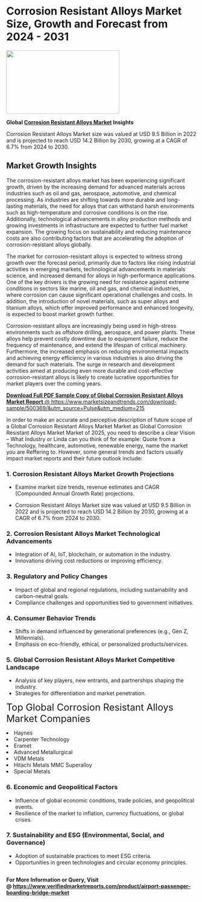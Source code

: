 <H1>Corrosion Resistant Alloys Market Size, Growth and Forecast from 2024 - 2031</H1><img class="aligncenter size-medium wp-image-584254" src="https://thirdeyenews.in/wp-content/uploads/2024/09/Global-Market-Research-300x168.jpeg" alt="" width="300" height="168" /><p><strong>Global&nbsp;<a href="https://www.marketsizeandtrends.com/download-sample/500369/&amp;utm_source=Pulse&amp;utm_medium=215">Corrosion Resistant Alloys Market</a> Insights</strong></p><p>Corrosion Resistant Alloys Market size was valued at USD 9.5 Billion in 2022 and is projected to reach USD 14.2 Billion by 2030, growing at a CAGR of 6.7% from 2024 to 2030.</p><p><h2>Market Growth Insights</h2> <p>The corrosion-resistant alloys market has been experiencing significant growth, driven by the increasing demand for advanced materials across industries such as oil and gas, aerospace, automotive, and chemical processing. As industries are shifting towards more durable and long-lasting materials, the need for alloys that can withstand harsh environments such as high-temperature and corrosive conditions is on the rise. Additionally, technological advancements in alloy production methods and growing investments in infrastructure are expected to further fuel market expansion. The growing focus on sustainability and reducing maintenance costs are also contributing factors that are accelerating the adoption of corrosion-resistant alloys globally.</p> <p><a href="javascript:void(0);"></a></p> <p>The market for corrosion-resistant alloys is expected to witness strong growth over the forecast period, primarily due to factors like rising industrial activities in emerging markets, technological advancements in materials science, and increased demand for alloys in high-performance applications. One of the key drivers is the growing need for resistance against extreme conditions in sectors like marine, oil and gas, and chemical industries, where corrosion can cause significant operational challenges and costs. In addition, the introduction of novel materials, such as super alloys and titanium alloys, which offer improved performance and enhanced longevity, is expected to boost market growth further.</p> <p>Corrosion-resistant alloys are increasingly being used in high-stress environments such as offshore drilling, aerospace, and power plants. These alloys help prevent costly downtime due to equipment failure, reduce the frequency of maintenance, and extend the lifespan of critical machinery. Furthermore, the increased emphasis on reducing environmental impacts and achieving energy efficiency in various industries is also driving the demand for such materials. The surge in research and development activities aimed at producing even more durable and cost-effective corrosion-resistant alloys is likely to create lucrative opportunities for market players over the coming years.</p> <p><a href="javascript:void(0);"></p><p><span class=""><strong>Download Full PDF Sample Copy of Global Corrosion Resistant Alloys Market Report</strong> @ <a href="https://www.marketsizeandtrends.com/download-sample/500369/&amp;utm_source=Pulse&amp;utm_medium=215" target="_blank">https://www.marketsizeandtrends.com/download-sample/500369/&amp;utm_source=Pulse&amp;utm_medium=215</a></span></p><p>In order to make an accurate and perceptive description of future scope of a Global&nbsp;Corrosion Resistant Alloys Market Market as Global&nbsp;Corrosion Resistant Alloys Market Market of 2025, you need to describe a clear Vision &ndash; What Industry or Linda can you think of for example: Quote from a Technology, healthcare, automotive, renewable energy, name the market you are Reffering to. However, some general trends and factors usually impact market reports and their future outlook include:</p><h3>1.&nbsp;<strong>Corrosion Resistant Alloys Market Growth Projections</strong></h3><ul><li>Examine market size trends, revenue estimates and CAGR (Compounded Annual Growth Rate) projections.</li><li><p>Corrosion Resistant Alloys Market size was valued at USD 9.5 Billion in 2022 and is projected to reach USD 14.2 Billion by 2030, growing at a CAGR of 6.7% from 2024 to 2030.</p></li></ul><h3>2.&nbsp;<strong>Corrosion Resistant Alloys Market Technological Advancements</strong></h3><ul><li>Integration of AI, IoT, blockchain, or automation in the industry.</li><li>Innovations driving cost reductions or improving efficiency.</li></ul><h3>3.&nbsp;<strong>Regulatory and Policy Changes</strong></h3><ul><li>Impact of global and regional regulations, including sustainability and carbon-neutral goals.</li><li>Compliance challenges and opportunities tied to government initiatives.</li></ul><h3>4.&nbsp;<strong>Consumer Behavior Trends</strong></h3><ul><li>Shifts in demand influenced by generational preferences (e.g., Gen Z, Millennials).</li><li>Emphasis on eco-friendly, ethical, or personalized products/services.</li></ul><h3>5.&nbsp;<strong>Global Corrosion Resistant Alloys Market Competitive Landscape</strong></h3><ul><li>Analysis of key players, new entrants, and partnerships shaping the industry.</li><li>Strategies for differentiation and market penetration.</li></ul><p data-pm-slice="1 1 []"><span style="color: inherit; font-family: inherit; font-size: 25px;">Top Global Corrosion Resistant Alloys Market Companies</span></p><div class="" data-test-id=""><p><li>Haynes</li><li> Carpenter Technology</li><li> Eramet</li><li> Advanced Metallurgical</li><li> VDM Metals</li><li> Hitachi Metals MMC Superalloy</li><li> Special Metals</li></p></div><h3>6.&nbsp;<strong>Economic and Geopolitical Factors</strong></h3><ul><li>Influence of global economic conditions, trade policies, and geopolitical events.</li><li>Resilience of the market to inflation, currency fluctuations, or global crises.</li></ul><h3>7.&nbsp;<strong>Sustainability and ESG (Environmental, Social, and Governance)</strong></h3><ul><li>Adoption of sustainable practices to meet ESG criteria.</li><li>Opportunities in green technologies and circular economy principles.</li></ul><h2><strong style="font-size: 14px;">For More Information or Query, Visit @&nbsp;</strong><a style="background-color: #ffffff; font-size: 14px;" href="https://www.marketsizeandtrends.com/report/corrosion-resistant-alloys-market/" target="_blank">https://www.verifiedmarketreports.com/product/airport-passenger-boarding-bridge-market</a></h2>
